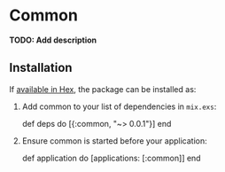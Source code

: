 # Common

**TODO: Add description**

## Installation

If [available in Hex](https://hex.pm/docs/publish), the package can be installed as:

  1. Add common to your list of dependencies in `mix.exs`:

        def deps do
          [{:common, "~> 0.0.1"}]
        end

  2. Ensure common is started before your application:

        def application do
          [applications: [:common]]
        end


